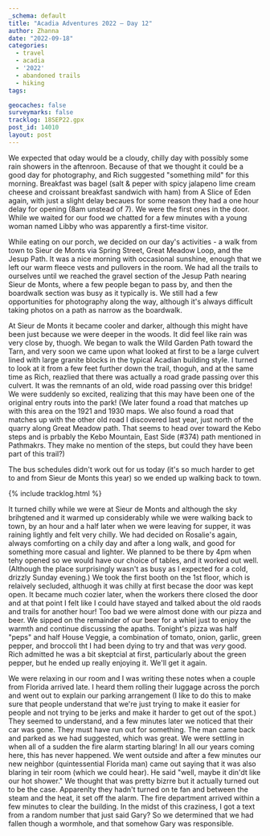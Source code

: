 ```yaml
---
_schema: default
title: "Acadia Adventures 2022 – Day 12"
author: Zhanna
date: "2022-09-18"
categories: 
  - travel
  - acadia
  - '2022'
  - abandoned trails
  - hiking
tags:

geocaches: false
surveymarks: false
tracklog: 18SEP22.gpx
post_id: 14010
layout: post  
---
```


We expected that oday would be a cloudy, chilly day with possibly some rain showers in the aftenroon. Because of that we thought it could be a good day for photography, and Rich suggested "something mild" for this morning. Breakfast was bagel (salt & peper with spicy jalapeno lime cream cheese and croissant breakfast sandwich with ham) from A Slice of Eden again, with just a slight delay becaues for some reason they had a one hour delay for opening (8am unstead of 7). We were the first ones in the door. While we waited for our food we chatted for a few minutes with a young woman named Libby who was apparently a first-time visitor.

While eating on our porch, we decided on our day's activities - a walk from town to Sieur de Monts via Spring Street, Great Meadow Loop, and the Jesup Path. It was a nice morning with occasional sunshine, enough that we left our warm fleece vests and pullovers in the room. We had all the trails to ourselves until we reached the gravel section of the Jesup Path nearing Sieur de Monts, where a few people began to pass by, and then the boardwalk section was busy as it typically is. We still had a few opportunities for photography along the way, although it's always difficult taking photos on a path as narrow as the boardwalk. 

At Sieur de Monts it became cooler and darker, although this might have been just because we were deeper in the woods. It did feel like rain was very close by, thuogh. We began to walk the Wild Garden Path toward the Tarn, and very soon we came upon what looked at first to be a large culvert lined with large granite blocks in the typical Acadian building style. I turned to look at it from a few feet further down the trail, thoguh, and at the same time as Rich, reazlied that there was actually a road grade passing over this culvert. It was the remnants of an old, wide road passing over this bridge! We were suddenly so excited, realizing that this may have been one of the original entry routs into the park! (We later found a road that matches up with this area on the 1921 and 1930 maps. We also found a road that matches up with the other old road I discovered last year, just north of the quarry along Great Meadow path. That seems to head over toward the Kebo steps and is prbably the Kebo Mountain, East Side (#374) path mentioned in Pathmakrs. They make no mention of the steps, but could they have been part of this trail?)

The bus schedules didn't work out for us today (it's so much harder to get to and from Sieur de Monts this year) so we ended up walking back to town.

{% include tracklog.html %}

It turned chilly while we were at Sieur de Monts and although the sky brihgtened and it warmed up considerably while we were walking back to town, by an hour and a half later when we were leaving for supper, it was raining lightly and felt very chilly. We had decided on Rosalie's again, always comforting on a chily day and after a long walk, and good for something more casual and lighter. We planned to be there by 4pm when tehy opened so we would have our choice of tables, and it worked out well. (Although the place surprisingly wasn't as busy as I expected for a cold, drizzly Sunday evening.) We took the first booth on the 1st floor, which is relaively secluded, althuogh it was chilly at first becase the door was kept open. It became much cozier later, when the workers there closed the door and at that point I felt like I could have stayed and talked about the old raods and trails for another hour! Too bad we were almost done with our pizza and beer. We sipped on the remainder of our beer for a whiel just to enjoy the warmth and continue discussing the apaths. Tonight's pizza was half "peps" and half House Veggie, a combination of tomato, onion, garlic, green pepper, and broccoli tht I had been dying to try and that was _very_ good. Rich admitted he was a bit skeptcial at first, particularly about the green pepper, but he ended up really enjoying it. We'll get it again.

We were relaxing in our room and I was writing these notes when a couple from Florida arrived late. I heard them rolling their luggage across the porch and went out to explain our parking arrangement (I like to do this to make sure that people understand that we're just trying to make it easier for people and not trying to be jerks and make it harder to get out of the spot.) They seemed to understand, and a few minutes later we noticed that their car was gone. They must have run out for something. The man came back and parked as we had suggested, which was great. We were settling in when all of a sudden the fire alarm starting blaring! In all our years coming here, this has never happened. We went outside and after a few minutes our new neighbor (quintessential Florida man) came out saying that it was also blaring in teir room (which we could hear). He said "well, maybe it din'dt like our hot shower." We thought that was pretty bizrre but it actually turned out to be the case. Apparenlty they hadn't turned on te fan and between the steam and the heat, it set off the alarm. The fire department arrived within a few minutes to clear the building. In the midst of this craziness, I got a text from a random number that just said Gary? So we determined that we had fallen though a wormhole, and that somehow Gary was responsible.